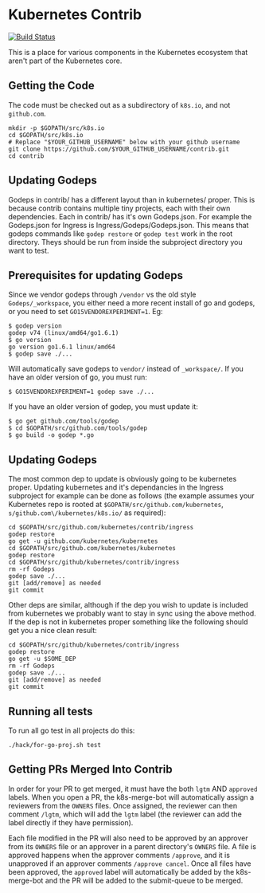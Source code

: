 # Kubernetes Contrib

[![Build Status](https://travis-ci.org/kubernetes/contrib.svg)](https://travis-ci.org/kubernetes/contrib)

This is a place for various components in the Kubernetes ecosystem
that aren't part of the Kubernetes core.

## Getting the Code

The code must be checked out as a subdirectory of `k8s.io`, and not `github.com`.

```shell
mkdir -p $GOPATH/src/k8s.io
cd $GOPATH/src/k8s.io
# Replace "$YOUR_GITHUB_USERNAME" below with your github username
git clone https://github.com/$YOUR_GITHUB_USERNAME/contrib.git
cd contrib
```

## Updating Godeps

Godeps in contrib/ has a different layout than in kubernetes/ proper. This is because
contrib contains multiple tiny projects, each with their own dependencies. Each
in contrib/ has it's own Godeps.json. For example the Godeps.json for Ingress
is Ingress/Godeps/Godeps.json. This means that godeps commands like `godep restore`
or `godep test` work in the root directory. Theys should be run from inside the
subproject directory you want to test.

## Prerequisites for updating Godeps

Since we vendor godeps through `/vendor` vs the old style `Godeps/_workspace`, you either need a more recent install of go and godeps, or you need to set `GO15VENDOREXPERIMENT=1`. Eg:
```shell
$ godep version
godep v74 (linux/amd64/go1.6.1)
$ go version
go version go1.6.1 linux/amd64
$ godep save ./...
```

Will automatically save godeps to `vendor/` instead of `_workspace/`.
If you have an older version of go, you must run:
```shell
$ GO15VENDOREXPERIMENT=1 godep save ./...
```

If you have an older version of godep, you must update it:
```shell
$ go get github.com/tools/godep
$ cd $GOPATH/src/github.com/tools/godep
$ go build -o godep *.go
```

## Updating Godeps

The most common dep to update is obviously going to be kubernetes proper. Updating
kubernetes and it's dependancies in the Ingress subproject for example can be done
as follows (the example assumes your Kubernetes repo is rooted at `$GOPATH/src/github.com/kubernetes`, `s/github.com\/kubernetes/k8s.io/` as required):
```shell
cd $GOPATH/src/github.com/kubernetes/contrib/ingress
godep restore
go get -u github.com/kubernetes/kubernetes
cd $GOPATH/src/github.com/kubernetes/kubernetes
godep restore
cd $GOPATH/src/github/kubernetes/contrib/ingress
rm -rf Godeps
godep save ./...
git [add/remove] as needed
git commit
```

Other deps are similar, although if the dep you wish to update is included from
kubernetes we probably want to stay in sync using the above method. If the dep is not in kubernetes proper something like the following should get you a nice clean result:
```shell
cd $GOPATH/src/github/kubernetes/contrib/ingress
godep restore
go get -u $SOME_DEP
rm -rf Godeps
godep save ./...
git [add/remove] as needed
git commit
```

## Running all tests

To run all go test in all projects do this:
```shell
./hack/for-go-proj.sh test
```

## Getting PRs Merged Into Contrib

In order for your PR to get merged, it must have the both `lgtm` AND `approved` labels.  When you open a PR, the k8s-merge-bot will automatically assign a reviewers from the `OWNERS` files.  Once assigned, the reviewer can then comment `/lgtm`, which will add the `lgtm` label (the reviewer can add the label directly if they have permission).

Each file modified in the PR will also need to be approved by an approver from its `OWNERS` file or an approver in a parent directory's `OWNERS` file.  A file is approved happens when the approver comments `/approve`, and it is unapproved if an approver comments `/approve cancel`.  Once all files have been approved, the `approved` label will automatically be added by the k8s-merge-bot and the PR will be added to the submit-queue to be merged.
